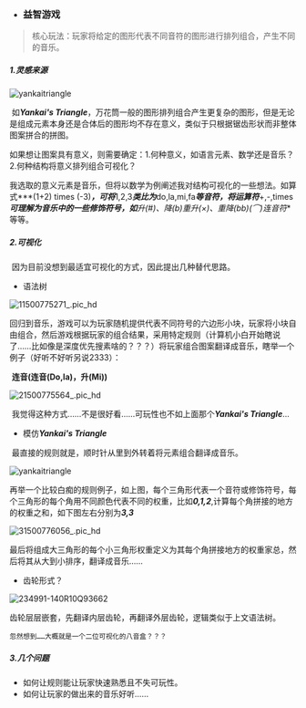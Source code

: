 + ### 益智游戏

> 核心玩法：玩家将给定的图形代表不同音符的图形进行排列组合，产生不同的音乐。

##### 1.灵感来源

![yankaitriangle](/Users/apple/Downloads/yankaitriangle.jpg)

​	如***Yankai's Triangle***，万花筒一般的图形排列组合产生更复杂的图形，但是无论是组成元素本身还是合体后的图形均不存在意义，类似于只根据锯齿形状而非整体图案拼合的拼图。

​	如果想让图案具有意义，则需要确定：1.何种意义，如语言元素、数学还是音乐？2.何种结构将意义排列组合可视化？

​	我选取的意义元素是音乐，但将以数学为例阐述我对结构可视化的一些想法。如算式***(1+2) times (-3)***，可将***1,2,3***类比为***do,la,mi,fa***等音符，将运算符***+,-,times***可理解为音乐中的一些修饰符号，如**升(#)、降(b)重升(×)、重降(bb)(⌒)连音符**等等。

##### 2.可视化

​	因为目前没想到最适宜可视化的方式，因此提出几种替代思路。

+ 语法树

![11500775271_.pic_hd](/Users/apple/Desktop/11500775271_.pic_hd.jpg)

​	回归到音乐，游戏可以为玩家随机提供代表不同符号的六边形小块，玩家将小块自由组合，然后游戏根据玩家的组合结果，采用特定规则（计算机小白开始瞎说了……比如像是深度优先搜素啥的？？？）将玩家组合图案翻译成音乐，瞎举一个例子（好听不好听另说2333）：

​	**连音(连音(Do,la)，升(Mi))**

![21500775564_.pic_hd](/Users/apple/Desktop/21500775564_.pic_hd.jpg)

​	我觉得这种方式……不是很好看……可玩性也不如上面那个***Yankai's Triangle***...

+ 模仿***Yankai's Triangle***

​       最直接的规则就是，顺时针从里到外转着将元素组合翻译成音乐。

![yankaitriangle](/Users/apple/Downloads/yankaitriangle.jpg)

​	再举一个比较白痴的规则例子，如上图，每个三角形代表一个音符或修饰符号，每个三角形的每个角用不同颜色代表不同的权重，比如***0,1,2***,计算每个角拼接的地方的权重之和，如下图左右分别为***3,3***

![31500776056_.pic_hd](/Users/apple/Desktop/31500776056_.pic_hd.jpg)

​	最后将组成大三角形的每个小三角形权重定义为其每个角拼接地方的权重家总，然后将其从大到小排序，翻译成音乐……

+ 齿轮形式？

![234991-140R10Q93662](/Users/apple/Downloads/234991-140R10Q93662.jpg)

​	齿轮层层嵌套，先翻译内层齿轮，再翻译外层齿轮，逻辑类似于上文语法树。

	忽然想到……大概就是一个二位可视化的八音盒？？？

##### 3.几个问题

+ 如何让规则能让玩家快速熟悉且不失可玩性。
+ 如何让玩家的做出来的音乐好听……
